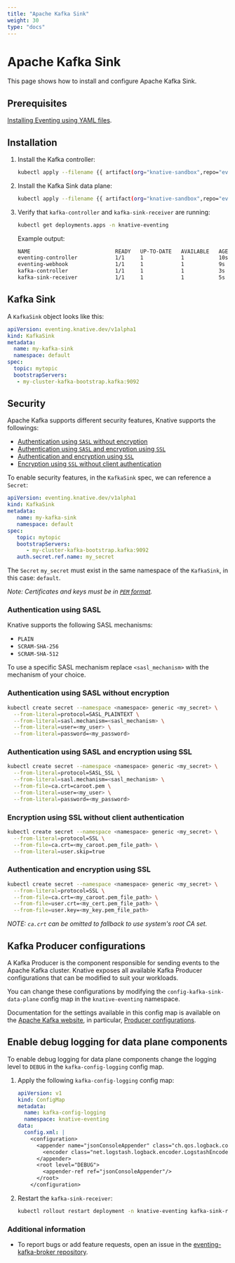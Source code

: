 ```yaml
---
title: "Apache Kafka Sink"
weight: 30
type: "docs"
---
```


# Apache Kafka Sink

This page shows how to install and configure Apache Kafka Sink.

## Prerequisites

[Installing Eventing using YAML files](./../../install/install-eventing-with-yaml.md).

## Installation

1. Install the Kafka controller:

    ```bash
    kubectl apply --filename {{ artifact(org="knative-sandbox",repo="eventing-kafka-broker",file="eventing-kafka-controller.yaml")}}
    ```

1. Install the Kafka Sink data plane:

    ```bash
    kubectl apply --filename {{ artifact(org="knative-sandbox",repo="eventing-kafka-broker",file="eventing-kafka-sink.yaml")}}
    ```

1. Verify that `kafka-controller` and `kafka-sink-receiver` are running:

    ```bash
    kubectl get deployments.apps -n knative-eventing
    ```

    Example output:

    ```bash
    NAME                           READY   UP-TO-DATE   AVAILABLE   AGE
    eventing-controller            1/1     1            1           10s
    eventing-webhook               1/1     1            1           9s
    kafka-controller               1/1     1            1           3s
    kafka-sink-receiver            1/1     1            1           5s
    ```

## Kafka Sink

A `KafkaSink` object looks like this:

```yaml
apiVersion: eventing.knative.dev/v1alpha1
kind: KafkaSink
metadata:
  name: my-kafka-sink
  namespace: default
spec:
  topic: mytopic
  bootstrapServers:
   - my-cluster-kafka-bootstrap.kafka:9092
```

## Security

Apache Kafka supports different security features, Knative supports the followings:

- [Authentication using `SASL` without encryption](#authentication-using-sasl)
- [Authentication using `SASL` and encryption using `SSL`](#authentication-using-sasl-and-encryption-using-ssl)
- [Authentication and encryption using `SSL`](#authentication-and-encryption-using-ssl)
- [Encryption using `SSL` without client authentication](#encryption-using-ssl-without-client-authentication)

To enable security features, in the `KafkaSink` spec, we can reference a `Secret`:

```yaml
apiVersion: eventing.knative.dev/v1alpha1
kind: KafkaSink
metadata:
   name: my-kafka-sink
   namespace: default
spec:
   topic: mytopic
   bootstrapServers:
      - my-cluster-kafka-bootstrap.kafka:9092
   auth.secret.ref.name: my_secret
```

The `Secret` `my_secret` must exist in the same namespace of the `KafkaSink`, in this case: `default`.

_Note: Certificates and keys must be in [`PEM` format](https://en.wikipedia.org/wiki/Privacy-Enhanced_Mail)._

### Authentication using SASL

Knative supports the following SASL mechanisms:

- `PLAIN`
- `SCRAM-SHA-256`
- `SCRAM-SHA-512`

To use a specific SASL mechanism replace `<sasl_mechanism>` with the mechanism of your choice.

### Authentication using SASL without encryption

```bash
kubectl create secret --namespace <namespace> generic <my_secret> \
  --from-literal=protocol=SASL_PLAINTEXT \
  --from-literal=sasl.mechanism=<sasl_mechanism> \
  --from-literal=user=<my_user> \
  --from-literal=password=<my_password>
```

### Authentication using SASL and encryption using SSL

```bash
kubectl create secret --namespace <namespace> generic <my_secret> \
  --from-literal=protocol=SASL_SSL \
  --from-literal=sasl.mechanism=<sasl_mechanism> \
  --from-file=ca.crt=caroot.pem \
  --from-literal=user=<my_user> \
  --from-literal=password=<my_password>
```

### Encryption using SSL without client authentication

```bash
kubectl create secret --namespace <namespace> generic <my_secret> \
  --from-literal=protocol=SSL \
  --from-file=ca.crt=<my_caroot.pem_file_path> \
  --from-literal=user.skip=true
```

### Authentication and encryption using SSL

```bash
kubectl create secret --namespace <namespace> generic <my_secret> \
  --from-literal=protocol=SSL \
  --from-file=ca.crt=<my_caroot.pem_file_path> \
  --from-file=user.crt=<my_cert.pem_file_path> \
  --from-file=user.key=<my_key.pem_file_path>
```

_NOTE: `ca.crt` can be omitted to fallback to use system's root CA set._

## Kafka Producer configurations

A Kafka Producer is the component responsible for sending events to the Apache Kafka cluster.
Knative exposes all available Kafka Producer configurations that can be modified to suit your workloads.

You can change these configurations by modifying the `config-kafka-sink-data-plane` config map in
the `knative-eventing` namespace.

Documentation for the settings available in this config map is available on the
[Apache Kafka website](https://kafka.apache.org/documentation/),
in particular, [Producer configurations](https://kafka.apache.org/documentation/#producerconfigs).

## Enable debug logging for data plane components

To enable debug logging for data plane components change the logging level to `DEBUG` in the `kafka-config-logging` config map.

1. Apply the following `kafka-config-logging` config map:

    ```yaml
    apiVersion: v1
    kind: ConfigMap
    metadata:
      name: kafka-config-logging
      namespace: knative-eventing
    data:
      config.xml: |
        <configuration>
          <appender name="jsonConsoleAppender" class="ch.qos.logback.core.ConsoleAppender">
            <encoder class="net.logstash.logback.encoder.LogstashEncoder"/>
          </appender>
          <root level="DEBUG">
            <appender-ref ref="jsonConsoleAppender"/>
          </root>
        </configuration>
    ```

2. Restart the `kafka-sink-receiver`:

    ```bash
    kubectl rollout restart deployment -n knative-eventing kafka-sink-receiver
    ```

### Additional information

- To report bugs or add feature requests, open an issue in the [eventing-kafka-broker repository](https://github.com/knative-sandbox/eventing-kafka-broker).
